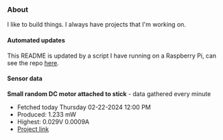 ### About
I like to build things. I always have projects that I'm working on.

#### Automated updates
This README is updated by a script I have running on a Raspberry Pi, can see the repo [here](https://github.com/jdc-cunningham/raspi-git-repo-updater).

#### Sensor data


**Small random DC motor attached to stick** - data gathered every minute
- Fetched today Thursday 02-22-2024 12:00 PM
- Produced: 1.233 mW
- Highest: 0.029V 0.0009A
- [Project link](https://github.com/jdc-cunningham/turbine-raspi)